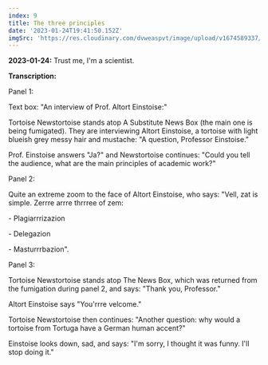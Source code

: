 ```yaml
---
index: 9
title: The three principles
date: '2023-01-24T19:41:50.152Z'
imgSrc: 'https://res.cloudinary.com/dvweaspvt/image/upload/v1674589337/9_xsmz83.png'
---
```


**2023-01-24:** Trust me, I'm a scientist.

**Transcription:**

Panel 1:

Text box: "An interview of Prof. Altort Einstoise:"

Tortoise Newstortoise stands atop A Substitute News Box (the main one is being fumigated). They are interviewing Altort Einstoise, a tortoise with light blueish grey messy hair and mustache: "A question, Professor Einstoise."

Prof. Einstoise answers "Ja?" and Newstortoise continues: "Could you tell the audience, what are the main principles of academic work?"

Panel 2:

Quite an extreme zoom to the face of Altort Einstoise, who says: "Vell, zat is simple. Zerrre arrre thrrree of zem:

\- Plagiarrrizazion

\- Delegazion

\- Masturrrbazion".

Panel 3:

Tortoise Newstortoise stands atop The News Box, which was returned from the fumigation during panel 2, and says: "Thank you, Professor."

Altort Einstoise says "You'rrre velcome."

Tortoise Newstortoise then continues: "Another question: why would a tortoise from Tortuga have a German human accent?"

Einstoise looks down, sad, and says: "I'm sorry, I thought it was funny. I'll stop doing it."
